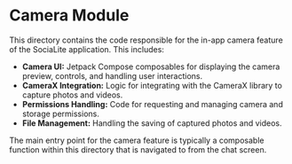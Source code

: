 # Camera Module

This directory contains the code responsible for the in-app camera feature of the SociaLite application. This includes:

-   **Camera UI:** Jetpack Compose composables for displaying the camera preview, controls, and handling user interactions.
-   **CameraX Integration:** Logic for integrating with the CameraX library to capture photos and videos.
-   **Permissions Handling:** Code for requesting and managing camera and storage permissions.
-   **File Management:** Handling the saving of captured photos and videos.

The main entry point for the camera feature is typically a composable function within this directory that is navigated to from the chat screen.
